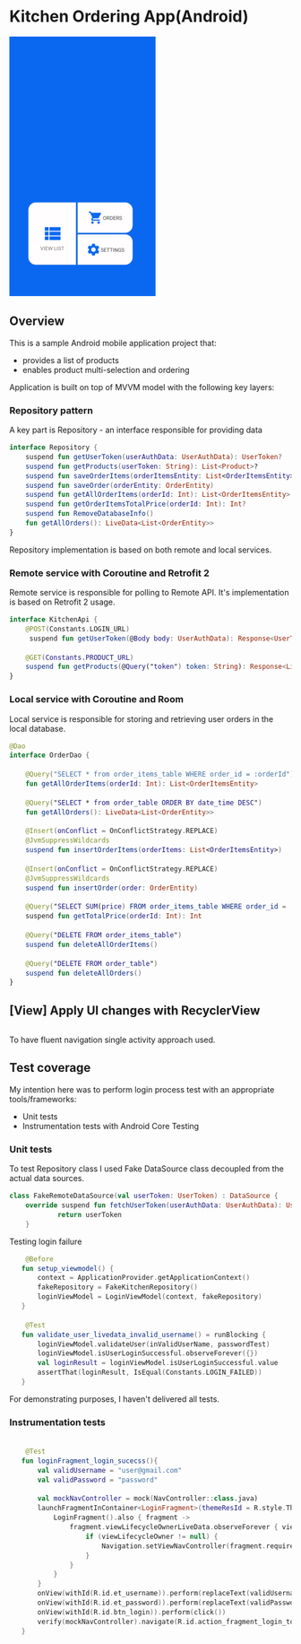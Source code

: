 # Kitchen Ordering App(Android)

![Test image](https://github.com/ymatinfard/KitchenOrdering/blob/master/app/src/main/res/drawable/kitchenOrdering_screen_shot.png)

## Overview

This is a sample Android mobile application project that:
* provides a list of products
* enables product multi-selection and ordering


Application is built on top of MVVM model with the following key layers:

### Repository pattern
A key part is Repository - an interface responsible for providing data
```kotlin
interface Repository {
    suspend fun getUserToken(userAuthData: UserAuthData): UserToken?
    suspend fun getProducts(userToken: String): List<Product>?
    suspend fun saveOrderItems(orderItemsEntity: List<OrderItemsEntity>)
    suspend fun saveOrder(orderEntity: OrderEntity)
    suspend fun getAllOrderItems(orderId: Int): List<OrderItemsEntity>
    suspend fun getOrderItemsTotalPrice(orderId: Int): Int?
    suspend fun RemoveDatabaseInfo()
    fun getAllOrders(): LiveData<List<OrderEntity>>
}
```
Repository implementation is based on both remote and local services.

### Remote service with Coroutine and Retrofit 2

Remote service is responsible for polling to Remote API. It's implementation is based on Retrofit 2 usage.

```kotlin
interface KitchenApi {
    @POST(Constants.LOGIN_URL)
     suspend fun getUserToken(@Body body: UserAuthData): Response<UserToken>

    @GET(Constants.PRODUCT_URL)
    suspend fun getProducts(@Query("token") token: String): Response<List<Product>>
}
```
### Local service with Coroutine and Room

Local service is responsible for storing and retrieving user orders in the local database. 

```kotlin
@Dao
interface OrderDao {

    @Query("SELECT * from order_items_table WHERE order_id = :orderId")
    fun getAllOrderItems(orderId: Int): List<OrderItemsEntity>

    @Query("SELECT * from order_table ORDER BY date_time DESC")
    fun getAllOrders(): LiveData<List<OrderEntity>>

    @Insert(onConflict = OnConflictStrategy.REPLACE)
    @JvmSuppressWildcards
    suspend fun insertOrderItems(orderItems: List<OrderItemsEntity>)

    @Insert(onConflict = OnConflictStrategy.REPLACE)
    @JvmSuppressWildcards
    suspend fun insertOrder(order: OrderEntity)

    @Query("SELECT SUM(price) FROM order_items_table WHERE order_id = :orderId")
    suspend fun getTotalPrice(orderId: Int): Int

    @Query("DELETE FROM order_items_table")
    suspend fun deleteAllOrderItems()

    @Query("DELETE FROM order_table")
    suspend fun deleteAllOrders()
}
```

## [View] Apply UI changes with RecyclerView 


```kotlin
 ```
 
 To have fluent navigation single activity approach used.
 
## Test coverage
My intention here was to perform login process test with an appropriate tools/frameworks:
* Unit tests 
* Instrumentation tests with Android Core Testing

### Unit tests
To test Repository class I used Fake DataSource class decoupled from the actual data sources.
```kotlin
class FakeRemoteDataSource(val userToken: UserToken) : DataSource {
    override suspend fun fetchUserToken(userAuthData: UserAuthData): UserToken? {
            return userToken
    }
 ```
 Testing login failure 
 ```kotlin
     @Before
    fun setup_viewmodel() {
        context = ApplicationProvider.getApplicationContext()
        fakeRepository = FakeKitchenRepository()
        loginViewModel = LoginViewModel(context, fakeRepository)
    }
    
     @Test
    fun validate_user_livedata_invalid_username() = runBlocking {
        loginViewModel.validateUser(inValidUserName, passwordTest)
        loginViewModel.isUserLoginSuccessful.observeForever({})
        val loginResult = loginViewModel.isUserLoginSuccessful.value
        assertThat(loginResult, IsEqual(Constants.LOGIN_FAILED))
    }
  ```
For demonstrating purposes, I haven't delivered all tests.

### Instrumentation tests

 ```kotlin
 
     @Test
    fun loginFragment_login_sucecss(){
        val validUsername = "user@gmail.com"
        val validPassword = "password"

        val mockNavController = mock(NavController::class.java)
        launchFragmentInContainer<LoginFragment>(themeResId = R.style.Theme_AppCompat) {
            LoginFragment().also { fragment ->
                fragment.viewLifecycleOwnerLiveData.observeForever { viewLifecycleOwner ->
                    if (viewLifecycleOwner != null) {
                        Navigation.setViewNavController(fragment.requireView(), mockNavController)
                    }
                }
            }
        }
        onView(withId(R.id.et_username)).perform(replaceText(validUsername))
        onView(withId(R.id.et_password)).perform(replaceText(validPassword))
        onView(withId(R.id.btn_login)).perform(click())
        verify(mockNavController).navigate(R.id.action_fragment_login_to_dashboardFragment)
    }
 ```

 

